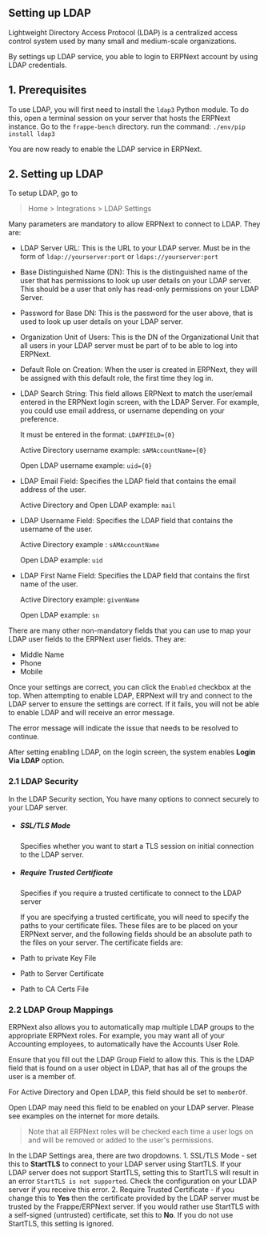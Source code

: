 ## Setting up LDAP

Lightweight Directory Access Protocol (LDAP) is a centralized access control system used by many small and medium-scale organizations.

By settings up LDAP service, you able to login to ERPNext account by using LDAP credentials.

## 1\. Prerequisites

To use LDAP, you will first need to install the `ldap3` Python module. To do this, open a terminal session on your server that hosts the ERPNext instance. Go to the `frappe-bench` directory. run the command: `./env/pip install ldap3`

You are now ready to enable the LDAP service in ERPNext.

## 2\. Setting up LDAP

To setup LDAP, go to

> Home > Integrations > LDAP Settings

Many parameters are mandatory to allow ERPNext to connect to LDAP. They are:

*   LDAP Server URL: This is the URL to your LDAP server. Must be in the form of `ldap://yourserver:port` or `ldaps://yourserver:port`
    
*   Base Distinguished Name (DN): This is the distinguished name of the user that has permissions to look up user details on your LDAP server. This should be a user that only has read-only permissions on your LDAP Server.
    
*   Password for Base DN: This is the password for the user above, that is used to look up user details on your LDAP server.
    
*   Organization Unit of Users: This is the DN of the Organizational Unit that all users in your LDAP server must be part of to be able to log into ERPNext.
    
*   Default Role on Creation: When the user is created in ERPNext, they will be assigned with this default role, the first time they log in.
    
*   LDAP Search String: This field allows ERPNext to match the user/email entered in the ERPNext login screen, with the LDAP Server. For example, you could use email address, or username depending on your preference.
    
    It must be entered in the format: `LDAPFIELD={0}`
    
    Active Directory username example: `sAMAccountName={0}`
    
    Open LDAP username example: `uid={0}`
    
*   LDAP Email Field: Specifies the LDAP field that contains the email address of the user.
    
    Active Directory and Open LDAP example: `mail`
    
*   LDAP Username Field: Specifies the LDAP field that contains the username of the user.
    
    Active Directory example : `sAMAccountName`
    
    Open LDAP example: `uid`
    
*   LDAP First Name Field: Specifies the LDAP field that contains the first name of the user.
    
    Active Directory example: `givenName`
    
    Open LDAP example: `sn`
    

There are many other non-mandatory fields that you can use to map your LDAP user fields to the ERPNext user fields. They are:

*   Middle Name
*   Phone
*   Mobile

Once your settings are correct, you can click the `Enabled` checkbox at the top. When attempting to enable LDAP, ERPNext will try and connect to the LDAP server to ensure the settings are correct. If it fails, you will not be able to enable LDAP and will receive an error message.

The error message will indicate the issue that needs to be resolved to continue.

After setting enabling LDAP, on the login screen, the system enables **Login Via LDAP** option.

### 2.1 LDAP Security

In the LDAP Security section, You have many options to connect securely to your LDAP server.

*   ##### SSL/TLS Mode
    
    Specifies whether you want to start a TLS session on initial connection to the LDAP server.
    
*   ##### Require Trusted Certificate
    
    Specifies if you require a trusted certificate to connect to the LDAP server
    
    If you are specifying a trusted certificate, you will need to specify the paths to your certificate files. These files are to be placed on your ERPNext server, and the following fields should be an absolute path to the files on your server. The certificate fields are:
    
*   Path to private Key File
    
*   Path to Server Certificate
    
*   Path to CA Certs File
    

### 2.2 LDAP Group Mappings

ERPNext also allows you to automatically map multiple LDAP groups to the appropriate ERPNext roles. For example, you may want all of your Accounting employees, to automatically have the Accounts User Role.

Ensure that you fill out the LDAP Group Field to allow this. This is the LDAP field that is found on a user object in LDAP, that has all of the groups the user is a member of.

For Active Directory and Open LDAP, this field should be set to `memberOf`.

Open LDAP may need this field to be enabled on your LDAP server. Please see examples on the internet for more details.

> Note that all ERPNext roles will be checked each time a user logs on and will be removed or added to the user's permissions.

In the LDAP Settings area, there are two dropdowns. 1. SSL/TLS Mode - set this to **StartTLS** to connect to your LDAP server using StartTLS. If your LDAP server does not support StartTLS, setting this to StartTLS will result in an error `StartTLS is not supported`. Check the configuration on your LDAP server if you receive this error. 2. Require Trusted Certificate - if you change this to **Yes** then the certificate provided by the LDAP server must be trusted by the Frappe/ERPNext server. If you would rather use StartTLS with a self-signed (untrusted) certificate, set this to **No**. If you do not use StartTLS, this setting is ignored.
